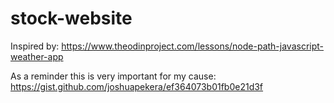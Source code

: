 # stock-website
Inspired by: https://www.theodinproject.com/lessons/node-path-javascript-weather-app


As a reminder this is very important for my cause: https://gist.github.com/joshuapekera/ef364073b01fb0e21d3f